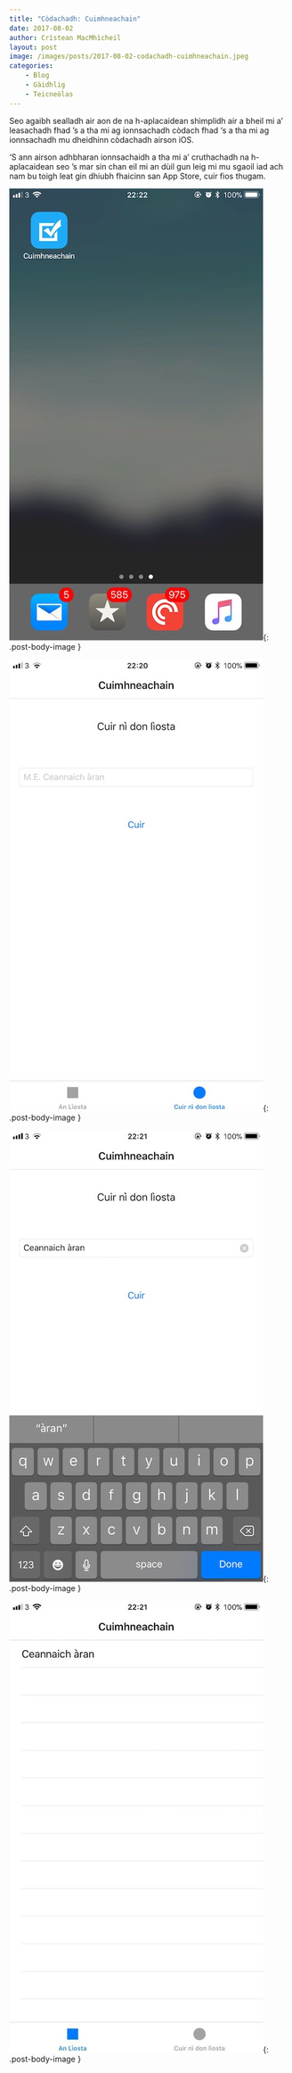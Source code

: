 ```yaml
---
title: "Còdachadh: Cuimhneachain"
date: 2017-08-02
author: Crìstean MacMhìcheil
layout: post
image: /images/posts/2017-08-02-codachadh-cuimhneachain.jpeg
categories:
    - Blog
    - Gàidhlig
    - Teicneòlas
---
```


Seo agaibh sealladh air aon de na h-aplacaidean shìmplidh air a bheil mi a’ leasachadh fhad ’s a tha mi ag ionnsachadh còdach fhad ‘s a tha mi ag ionnsachadh mu dheidhinn còdachadh airson iOS.

‘S ann airson adhbharan ionnsachaidh a tha mi a’ cruthachadh na h-aplacaidean seo ’s mar sin chan eil mi an dùil gun leig mi mu sgaoil iad ach nam bu toigh leat gin dhiubh fhaicinn san App Store, cuir fios thugam.

![Glachadh-sgrìn dhen aplacaid Cuimhneachain](/images/posts/2017-08-02-codachadh-cuimhneachain-01.jpeg){: .post-body-image }

![Glachadh-sgrìn dhen aplacaid Cuimhneachain](/images/posts/2017-08-02-codachadh-cuimhneachain-02.jpeg){: .post-body-image }

![Glachadh-sgrìn dhen aplacaid Cuimhneachain](/images/posts/2017-08-02-codachadh-cuimhneachain-03.jpeg){: .post-body-image }

![Glachadh-sgrìn dhen aplacaid Cuimhneachain](/images/posts/2017-08-02-codachadh-cuimhneachain-04.jpeg){: .post-body-image }
